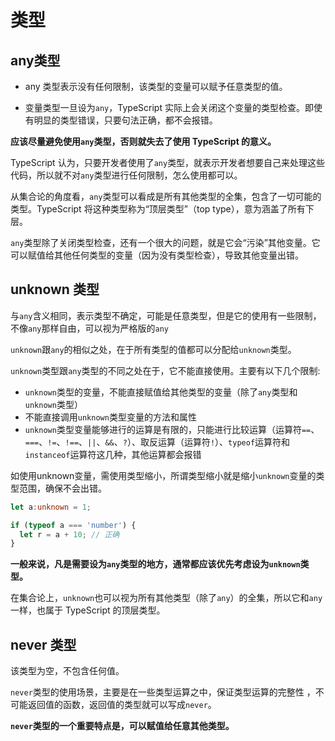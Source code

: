# 类型



## any类型

* any 类型表示没有任何限制，该类型的变量可以赋予任意类型的值。

* 变量类型一旦设为`any`，TypeScript 实际上会关闭这个变量的类型检查。即使有明显的类型错误，只要句法正确，都不会报错。

**应该尽量避免使用`any`类型，否则就失去了使用 TypeScript 的意义。**

TypeScript 认为，只要开发者使用了`any`类型，就表示开发者想要自己来处理这些代码，所以就不对`any`类型进行任何限制，怎么使用都可以。 

从集合论的角度看，`any`类型可以看成是所有其他类型的全集，包含了一切可能的类型。TypeScript 将这种类型称为“顶层类型”（top type），意为涵盖了所有下层。  

`any`类型除了关闭类型检查，还有一个很大的问题，就是它会“污染”其他变量。它可以赋值给其他任何类型的变量（因为没有类型检查），导致其他变量出错。  



## unknown 类型

与`any`含义相同，表示类型不确定，可能是任意类型，但是它的使用有一些限制，不像`any`那样自由，可以视为严格版的`any`  

`unknown`跟`any`的相似之处，在于所有类型的值都可以分配给`unknown`类型。  

`unknown`类型跟`any`类型的不同之处在于，它不能直接使用。主要有以下几个限制:

* `unknown`类型的变量，不能直接赋值给其他类型的变量（除了`any`类型和`unknown`类型）
* 不能直接调用`unknown`类型变量的方法和属性
* `unknown`类型变量能够进行的运算是有限的，只能进行比较运算（运算符`==`、`===`、`!=`、`!==`、`||`、`&&`、`?`）、取反运算（运算符`!`）、`typeof`运算符和`instanceof`运算符这几种，其他运算都会报错

如使用unknown变量，需使用类型缩小，所谓类型缩小就是缩小`unknown`变量的类型范围，确保不会出错。

```typescript
let a:unknown = 1;

if (typeof a === 'number') {
  let r = a + 10; // 正确
}
```

**一般来说，凡是需要设为`any`类型的地方，通常都应该优先考虑设为`unknown`类型。**



在集合论上，`unknown`也可以视为所有其他类型（除了`any`）的全集，所以它和`any`一样，也属于 TypeScript 的顶层类型。



## never 类型

该类型为空，不包含任何值。  

`never`类型的使用场景，主要是在一些类型运算之中，保证类型运算的完整性 ，不可能返回值的函数，返回值的类型就可以写成`never`。

**`never`类型的一个重要特点是，可以赋值给任意其他类型。**

